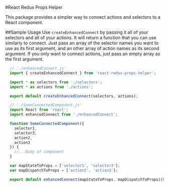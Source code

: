 #React Redux Props Helper

This package provides a simpler way to connect actions and selectors to a
React component.

##Sample Usage
Use `createEnhancedConnect` by passing it all of your selectors and all of your
actions. It will return a function that you can use similarly to connect. Just
pass an array of the selector names you want to use as its first argument,
and an other array of action names as its second argument. If you only want to
connect actions, just pass an empty array as the first argument.

```javascript
  // './enhancedConnect.js'
  import { createEnhancedConnect } from 'react-redux-props-helper';

  import * as selectors from './selectors';
  import * as actions from './actions';

  export default createEnhancedConnect(selectors, actions);

  // './SomeConnectedComponent.js'
  import React from 'react';
  import enhancedConnect from './enhancedConnect';

  function SomeConnectedComponent({
    selector1,
    selector3,
    action2,
    action3
  }) {
    //...body of component
  }

  var mapStateToProps = ['selector1', 'selector3'];
  var mapDispatchToProps = ['action2', 'action3'];

  export default enhancedConnect(mapStateToProps, mapDispatchToProps)(SomeConnectedComponent);
```
